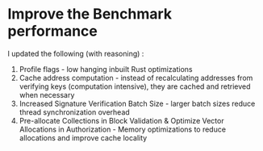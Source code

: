 # Improve the Benchmark performance

I updated the following (with reasoning) :

1. Profile flags - low hanging inbuilt Rust optimizations
2. Cache address computation - instead of recalculating addresses from verifying keys (computation intensive), they are cached and retrieved when necessary
3. Increased Signature Verification Batch Size - larger batch sizes reduce thread synchronization overhead
4. Pre-allocate Collections in Block Validation & Optimize Vector Allocations in Authorization - Memory optimizations to reduce allocations and improve cache locality
